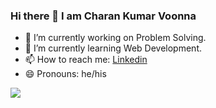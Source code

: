 ### Hi there 👋 I am Charan Kumar Voonna


- 🔭 I’m currently working on Problem Solving.
- 🌱 I’m currently learning Web Development.
- 📫 How to reach me: [Linkedin](https://www.linkedin.com/in/charan-kumar-voonna-4a94881bb/)
- 😄 Pronouns: he/his

<img src="![LeetCode Stats](https://leetcard.jacoblin.cool/vcharan1729?theme=unicorn&font=Oldenburg)">

